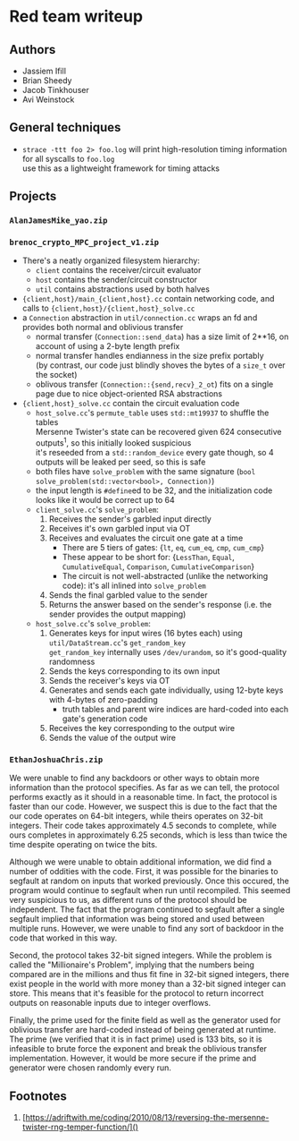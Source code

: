 # Red team writeup
Authors
-----------
* Jassiem Ifill
* Brian Sheedy
* Jacob Tinkhouser
* Avi Weinstock

## General techniques

- `strace -ttt foo 2> foo.log` will print high-resolution timing information for all syscalls to `foo.log`  
use this as a lightweight framework for timing attacks

## Projects
### `AlanJamesMike_yao.zip`

### `brenoc_crypto_MPC_project_v1.zip`
- There's a neatly organized filesystem hierarchy:
    - `client` contains the receiver/circuit evaluator
    - `host` contains the sender/circuit constructor
    - `util` contains abstractions used by both halves
- `{client,host}/main_{client,host}.cc` contain networking code, and calls to `{client,host}/{client,host}_solve.cc`
- a `Connection` abstraction in `util/connection.cc` wraps an fd and provides both normal and oblivious transfer
    - normal transfer (`Connection::send_data`) has a size limit of 2**16, on account of using a 2-byte length prefix
    - normal transfer handles endianness in the size prefix portably  
    (by contrast, our code just blindly shoves the bytes of a `size_t` over the socket)
    - oblivous transfer (`Connection::{send,recv}_2_ot`) fits on a single page due to nice object-oriented RSA abstractions
- `{client,host}_solve.cc` contain the circuit evaluation code
    - `host_solve.cc`'s `permute_table` uses `std::mt19937` to shuffle the tables  
    Mersenne Twister's state can be recovered given 624 consecutive outputs<sup>1</sup>, so this initially looked suspicious  
    it's reseeded from a `std::random_device` every gate though, so 4 outputs will be leaked per seed, so this is safe
    - both files have `solve_problem` with the same signature (`bool solve_problem(std::vector<bool>, Connection)`)
    - the input length is `#define`ed to be 32, and the initialization code looks like it would be correct up to 64
    - `client_solve.cc`'s `solve_problem`:
        1. Receives the sender's garbled input directly
        2. Receives it's own garbled input via OT
        3. Receives and evaluates the circuit one gate at a time
            - There are 5 tiers of gates: {`lt`, `eq`, `cum_eq`, `cmp`, `cum_cmp`}
            - These appear to be short for: {`LessThan`, `Equal`, `CumulativeEqual`, `Comparison`, `CumulativeComparison`}
            - The circuit is not well-abstracted (unlike the networking code): it's all inlined into `solve_problem`
        4. Sends the final garbled value to the sender
        5. Returns the answer based on the sender's response (i.e. the sender provides the output mapping)
    - `host_solve.cc`'s `solve_problem`:
        1. Generates keys for input wires (16 bytes each) using `util/DataStream.cc`'s `get_random_key`  
        `get_random_key` internally uses `/dev/urandom`, so it's good-quality randomness
        2. Sends the keys corresponding to its own input
        3. Sends the receiver's keys via OT
        4. Generates and sends each gate individually, using 12-byte keys with 4-bytes of zero-padding
            - truth tables and parent wire indices are hard-coded into each gate's generation code
        5. Receives the key corresponding to the output wire
        6. Sends the value of the output wire

### `EthanJoshuaChris.zip`
We were unable to find any backdoors or other ways to obtain more information than the protocol specifies. As far as we can tell, the protocol performs exactly as it should in a reasonable time. In fact, the protocol is faster than our code. However, we suspect this is due to the fact that the our code operates on 64-bit integers, while theirs operates on 32-bit integers. Their code takes approximately 4.5 seconds to complete, while ours completes in approximately 6.25 seconds, which is less than twice the time despite operating on twice the bits.

Although we were unable to obtain additional information, we did find a number of oddities with the code. First, it was possible for the binaries to segfault at random on inputs that worked previously. Once this occured, the program would continue to segfault when run until recompiled. This seemed very suspicious to us, as different runs of the protocol should be independent. The fact that the program continued to segfault after a single segfault implied that information was being stored and used between multiple runs. However, we were unable to find any sort of backdoor in the code that worked in this way.

Second, the protocol takes 32-bit signed integers. While the problem is called the "Millionaire's Problem", implying that the numbers being compared are in the millions and thus fit fine in 32-bit signed integers, there exist people in the world with more money than a 32-bit signed integer can store. This means that it's feasible for the protocol to return incorrect outputs on reasonable inputs due to integer overflows.

Finally, the prime used for the finite field as well as the generator used for oblivious transfer are hard-coded instead of being generated at runtime. The prime (we verified that it is in fact prime) used is 133 bits, so it is infeasible to brute force the exponent and break the oblivious transfer implementation. However, it would be more secure if the prime and generator were chosen randomly every run.

## Footnotes
1. [https://adriftwith.me/coding/2010/08/13/reversing-the-mersenne-twister-rng-temper-function/]()
